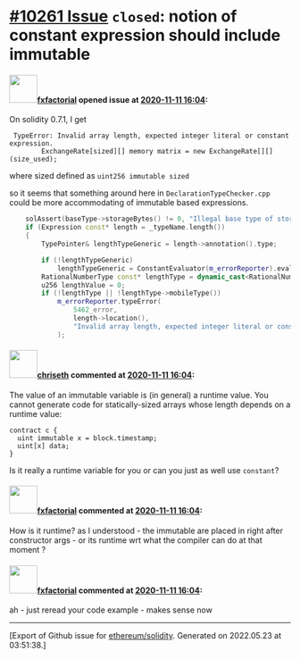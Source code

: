 # [\#10261 Issue](https://github.com/ethereum/solidity/issues/10261) `closed`: notion of constant expression should include immutable

#### <img src="https://avatars.githubusercontent.com/u/3036816?u=8498c4fd967b051702544bcc58770d774c6cfc9b&v=4" width="50">[fxfactorial](https://github.com/fxfactorial) opened issue at [2020-11-11 16:04](https://github.com/ethereum/solidity/issues/10261):

On solidity 0.7.1, I get

```
 TypeError: Invalid array length, expected integer literal or constant expression.
        ExchangeRate[sized][] memory matrix = new ExchangeRate[][](size_used);
```
where sized defined as `uint256 immutable sized` 

so it seems that something around here in `DeclarationTypeChecker.cpp` could be more accommodating of immutable based expressions. 

```cpp
	solAssert(baseType->storageBytes() != 0, "Illegal base type of storage size zero for array.");
	if (Expression const* length = _typeName.length())
	{
		TypePointer& lengthTypeGeneric = length->annotation().type;

		if (!lengthTypeGeneric)
			lengthTypeGeneric = ConstantEvaluator(m_errorReporter).evaluate(*length);
		RationalNumberType const* lengthType = dynamic_cast<RationalNumberType const*>(lengthTypeGeneric);
		u256 lengthValue = 0;
		if (!lengthType || !lengthType->mobileType())
			m_errorReporter.typeError(
				5462_error,
				length->location(),
				"Invalid array length, expected integer literal or constant expression."
			);
```

#### <img src="https://avatars.githubusercontent.com/u/9073706?v=4" width="50">[chriseth](https://github.com/chriseth) commented at [2020-11-11 16:04](https://github.com/ethereum/solidity/issues/10261#issuecomment-725517548):

The value of an immutable variable is (in general) a runtime value. You cannot generate code for statically-sized arrays whose length depends on a runtime value:
```
contract c {
  uint immutable x = block.timestamp;
  uint[x] data;
}
```

Is it really a runtime variable for you or can you just as well use `constant`?

#### <img src="https://avatars.githubusercontent.com/u/3036816?u=8498c4fd967b051702544bcc58770d774c6cfc9b&v=4" width="50">[fxfactorial](https://github.com/fxfactorial) commented at [2020-11-11 16:04](https://github.com/ethereum/solidity/issues/10261#issuecomment-725521320):

How is it runtime? as I understood - the immutable are placed in right after constructor args - or its runtime wrt what the compiler can do at that moment ?

#### <img src="https://avatars.githubusercontent.com/u/3036816?u=8498c4fd967b051702544bcc58770d774c6cfc9b&v=4" width="50">[fxfactorial](https://github.com/fxfactorial) commented at [2020-11-11 16:04](https://github.com/ethereum/solidity/issues/10261#issuecomment-725521838):

ah - just reread your code example - makes sense now


-------------------------------------------------------------------------------



[Export of Github issue for [ethereum/solidity](https://github.com/ethereum/solidity). Generated on 2022.05.23 at 03:51:38.]
